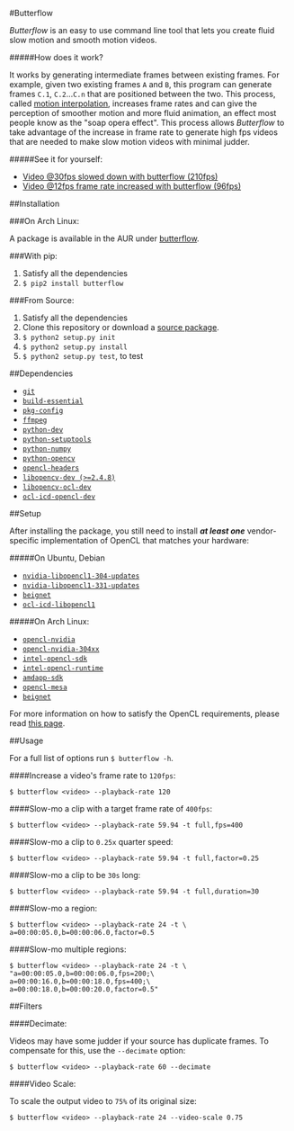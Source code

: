 #Butterflow

*Butterflow* is an easy to use command line tool that lets you create fluid slow
motion and smooth motion videos.

#####How does it work?

It works by generating intermediate frames between existing frames. For example,
given two existing frames `A` and `B`, this program can generate frames `C.1`,
`C.2`...`C.n` that are positioned between the two. This process, called
[motion interpolation](http://en.wikipedia.org/wiki/Motion_interpolation),
increases frame rates and can give the perception of smoother motion and more
fluid animation, an effect most people know as the "soap opera effect". This
process allows *Butterflow* to take advantage of the increase in frame rate to
generate high fps videos that are needed to make slow motion videos with minimal
judder.

#####See it for yourself:

* [Video @30fps slowed down with butterflow (210fps)](https://dl.dropboxusercontent.com/u/103239050/side.mp4)
* [Video @12fps frame rate increased with butterflow (96fps)](https://dl.dropboxusercontent.com/u/103239050/gel.mp4)

##Installation

###On Arch Linux:

A package is available in the AUR under [butterflow](https://aur.archlinux.org/packages/butterflow/).


###With pip:

1. Satisfy all the dependencies
2. `$ pip2 install butterflow`


###From Source:

1. Satisfy all the dependencies
2. Clone this repository or download a [source package](https://github.com/dthpham/butterflow/releases).
3. `$ python2 setup.py init`
4. `$ python2 setup.py install`
5. `$ python2 setup.py test`, to test


##Dependencies

* [`git`]()
* [`build-essential`]()
* [`pkg-config`]()
* [`ffmpeg`](https://github.com/FFmpeg/FFmpeg)
* [`python-dev`]()
* [`python-setuptools`]()
* [`python-numpy`](http://www.numpy.org/)
* [`python-opencv`]()
* [`opencl-headers`]()
* [`libopencv-dev (>=2.4.8)`]()
* [`libopencv-ocl-dev`]()
* [`ocl-icd-opencl-dev`]()

##Setup

After installing the package, you still need to install ***at least one***
vendor-specific implementation of OpenCL that matches your hardware:

#####On Ubuntu, Debian

* [`nvidia-libopencl1-304-updates`]()
* [`nvidia-libopencl1-331-updates`]()
* [`beignet`]()
* [`ocl-icd-libopencl1`]()

#####On Arch Linux:

* [`opencl-nvidia`](https://developer.nvidia.com/opencl)
* [`opencl-nvidia-304xx`]()
* [`intel-opencl-sdk`](https://software.intel.com/en-us/intel-opencl)
* [`intel-opencl-runtime`]()
* [`amdapp-sdk`](http://developer.amd.com/tools-and-sdks/opencl-zone/)
* [`opencl-mesa`](http://www.x.org/wiki/GalliumStatus/)
* [`beignet`](http://cgit.freedesktop.org/beignet/)


For more information on how to satisfy the OpenCL requirements, please read
[this page](https://wiki.archlinux.org/index.php/Opencl).

##Usage

For a full list of options run ```$ butterflow -h```.

####Increase a video's frame rate to `120fps`:

```
$ butterflow <video> --playback-rate 120
```

####Slow-mo a clip with a target frame rate of `400fps`:

```
$ butterflow <video> --playback-rate 59.94 -t full,fps=400
```

####Slow-mo a clip to `0.25x` quarter speed:

```
$ butterflow <video> --playback-rate 59.94 -t full,factor=0.25
```

####Slow-mo a clip to be `30s` long:

```
$ butterflow <video> --playback-rate 59.94 -t full,duration=30
```

####Slow-mo a region:

```
$ butterflow <video> --playback-rate 24 -t \
a=00:00:05.0,b=00:00:06.0,factor=0.5
```

####Slow-mo multiple regions:

```
$ butterflow <video> --playback-rate 24 -t \
"a=00:00:05.0,b=00:00:06.0,fps=200;\
a=00:00:16.0,b=00:00:18.0,fps=400;\
a=00:00:18.0,b=00:00:20.0,factor=0.5"
```

##Filters

####Decimate:

Videos may have some judder if your source has duplicate frames. To compensate
for this, use the `--decimate` option:

```
$ butterflow <video> --playback-rate 60 --decimate
```

####Video Scale:

To scale the output video to `75%` of its original size:

```
$ butterflow <video> --playback-rate 24 --video-scale 0.75
```
